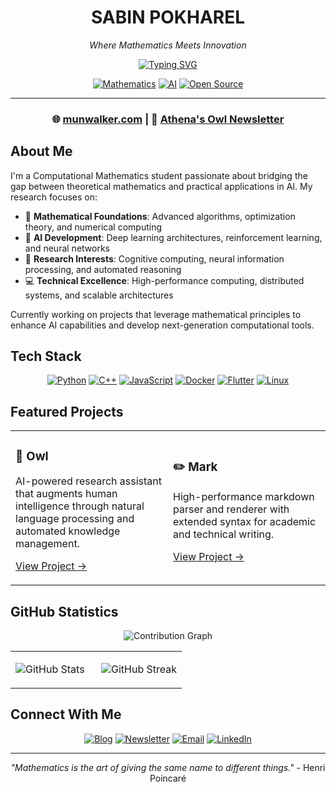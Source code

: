 <div align="center">

# SABIN POKHAREL
*Where Mathematics Meets Innovation*

[![Typing SVG](https://readme-typing-svg.herokuapp.com?font=JetBrains+Mono&weight=600&size=24&duration=3000&pause=1000&color=000000&center=true&vCenter=true&random=false&width=800&lines=Computational+Mathematics+Student;AI+Research+%26+Development+Enthusiast;Full+Stack+Developer;High+Performance+Computing+Engineer)](https://git.io/typing-svg)

[![Mathematics](https://img.shields.io/badge/Mathematics-000000?style=flat-square&logo=wolfram&logoColor=white)](https://munwalker.com)
[![AI](https://img.shields.io/badge/AI-000000?style=flat-square&logo=tensorflow&logoColor=white)](https://munwalker.com)
[![Open Source](https://img.shields.io/badge/Open_Source-000000?style=flat-square&logo=github&logoColor=white)](https://github.com/sapienskid)

</div>

---

<div align="center">

### 🌐 [munwalker.com](https://munwalker.com) | 📰 [Athena's Owl Newsletter](https://newsletter.munwalker.com)

</div>

## About Me

I'm a Computational Mathematics student passionate about bridging the gap between theoretical mathematics and practical applications in AI. My research focuses on:

- 🧮 **Mathematical Foundations**: Advanced algorithms, optimization theory, and numerical computing
- 🤖 **AI Development**: Deep learning architectures, reinforcement learning, and neural networks
- 🔬 **Research Interests**: Cognitive computing, neural information processing, and automated reasoning
- 💻 **Technical Excellence**: High-performance computing, distributed systems, and scalable architectures

Currently working on projects that leverage mathematical principles to enhance AI capabilities and develop next-generation computational tools.

## Tech Stack
<div align="center">

[![Python](https://img.shields.io/badge/Python-000000?style=for-the-badge&logo=python&logoColor=white)](https://python.org)
[![C++](https://img.shields.io/badge/C++-000000?style=for-the-badge&logo=cplusplus&logoColor=white)](https://isocpp.org)
[![JavaScript](https://img.shields.io/badge/JavaScript-000000?style=for-the-badge&logo=javascript&logoColor=white)](https://javascript.com)
[![Docker](https://img.shields.io/badge/Docker-000000?style=for-the-badge&logo=docker&logoColor=white)](https://docker.com)
[![Flutter](https://img.shields.io/badge/Flutter-000000?style=for-the-badge&logo=flutter&logoColor=white)](https://flutter.dev)
[![Linux](https://img.shields.io/badge/Linux-000000?style=for-the-badge&logo=linux&logoColor=white)](https://linux.org)

</div>

## Featured Projects
<table>
<tr>
<td width="50%">

### 🦉 Owl
AI-powered research assistant that augments human intelligence through natural language processing and automated knowledge management.

[View Project →](https://github.com/sapienskid/owl)
</td>
<td width="50%">

### ✏️ Mark
High-performance markdown parser and renderer with extended syntax for academic and technical writing.

[View Project →](https://github.com/sapienskid/mark)
</td>
</tr>
</table>

## GitHub Statistics
<div align="center">

<!-- Activity Graph -->
![Contribution Graph](https://github-readme-activity-graph.vercel.app/graph?username=sapienskid&bg_color=ffffff&color=000000&line=000000&point=000000&area=true&hide_border=true)

<!-- Stats Cards in Two Columns -->
<table>
<tr>
<td width="50%">

![GitHub Stats](https://github-readme-stats.vercel.app/api?username=sapienskid&show_icons=true&hide_border=true&title_color=000000&text_color=000000&icon_color=000000&bg_color=ffffff&hide_title=true&include_all_commits=true)

</td>
<td width="50%">

![GitHub Streak](https://github-readme-streak-stats.herokuapp.com/?user=sapienskid&hide_border=true&date_format=M%20j%5B%2C%20Y%5D&background=FFFFFF&stroke=000000&ring=000000&fire=000000&currStreakNum=000000&sideNums=000000&currStreakLabel=000000&sideLabels=000000&dates=000000)

</td>
</tr>
</table>

</div>

## Connect With Me
<div align="center">

[![Blog](https://img.shields.io/badge/Blog-000000?style=for-the-badge&logo=ghost&logoColor=white)](https://munwalker.com)
[![Newsletter](https://img.shields.io/badge/Newsletter-000000?style=for-the-badge&logo=substack&logoColor=white)](https://newsletter.munwalker.com)
[![Email](https://img.shields.io/badge/Email-000000?style=for-the-badge&logo=gmail&logoColor=white)](mailto:your.email@example.com)
[![LinkedIn](https://img.shields.io/badge/LinkedIn-000000?style=for-the-badge&logo=linkedin&logoColor=white)](https://linkedin.com/in/yourusername)

</div>

---

<div align="center">

*"Mathematics is the art of giving the same name to different things."* - Henri Poincaré

</div>
